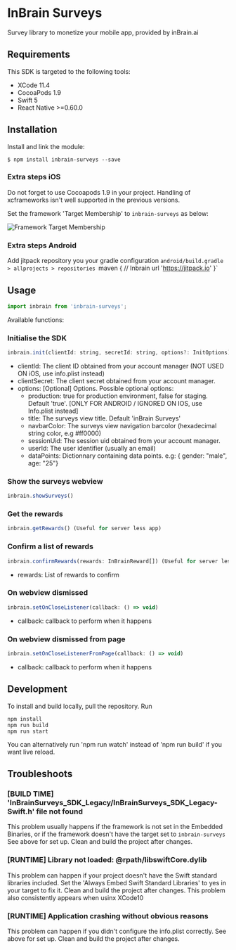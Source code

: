 # InBrain Surveys
Survey library to monetize your mobile app, provided by inBrain.ai

## Requirements
This SDK is targeted to the following tools:
- XCode 11.4
- CocoaPods 1.9
- Swift 5
- React Native >=0.60.0

## Installation

Install and link the module:

`$ npm install inbrain-surveys --save`

### Extra steps iOS
Do not forget to use Cocoapods 1.9 in your project. Handling of xcframeworks isn't well supported in the previous versions. 

Set the framework 'Target Membership' to `inbrain-surveys` as below:

![Framework Target Membership](https://i.ibb.co/N2ntq0P/target-membership.png)

### Extra steps Android
Add jitpack repository you your gradle configuration `android/build.gradle > allprojects > repositories
    `maven { 
        // Inbrain
        url 'https://jitpack.io' 
    }`

## Usage
```javascript
import inbrain from 'inbrain-surveys';
```
Available functions:
### Initialise the SDK
```javascript
inbrain.init(clientId: string, secretId: string, options?: InitOptions)
```
* clientId: The client ID obtained from your account manager (NOT USED ON iOS, use info.plist instead)
* clientSecret: The client secret obtained from your account manager.
* options: [Optional] Options. Possible optional options:
    * production: true for production environment, false for staging. Default 'true'. [ONLY FOR ANDROID / IGNORED ON IOS, use Info.plist instead]
    * title: The surveys view title. Default 'inBrain Surveys'
    * navbarColor: The surveys view navigation barcolor (hexadecimal string color, e.g #ff0000)
    * sessionUid: The session uid obtained from your account manager.
    * userId: The user identifier (usually an email)
    * dataPoints: Dictionnary containing data points. e.g: { gender: "male", age: "25"}

### Show the surveys webview
```javascript
inbrain.showSurveys()
```

### Get the rewards
```javascript
inbrain.getRewards() (Useful for server less app)
```

### Confirm a list of rewards
```javascript
inbrain.confirmRewards(rewards: InBrainReward[]) (Useful for server less app)
```
* rewards: List of rewards to confirm

### On webview dismissed
```javascript
inbrain.setOnCloseListener(callback: () => void) 
```
* callback: callback to perform when it happens

### On webview dismissed from page
```javascript
inbrain.setOnCloseListenerFromPage(callback: () => void) 
```
* callback: callback to perform when it happens

## Development
To install and build locally, pull the repository.
Run 
```
npm install 
npm run build 
npm run start 
```

You can alternatively run 'npm run watch' instead of 'npm run build' if you want live reload.

## Troubleshoots
### [BUILD TIME] 'InBrainSurveys_SDK_Legacy/InBrainSurveys_SDK_Legacy-Swift.h' file not found
This problem usually happens if the framework is not set in the Embedded Binaries, or if the framework doesn't have the target set to `inbrain-surveys` See above for set up.
Clean and build the project after changes.

### [RUNTIME] Library not loaded: @rpath/libswiftCore.dylib
This problem can happen if your project doesn't have the Swift standard libraries included. Set the 'Always Embed Swift Standard Libraries' to yes in your target to fix it.
Clean and build the project after changes.
This problem also consistently appears when usinx XCode10

### [RUNTIME] Application crashing without obvious reasons
This problem can happen if you didn't configure the info.plist correctly. See above for set up.
Clean and build the project after changes.



